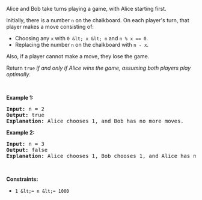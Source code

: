 Alice and Bob take turns playing a game, with Alice starting first.

Initially, there is a number `` n `` on the chalkboard. On each player's turn, that player makes a move consisting of:

*   Choosing any `` x `` with `` 0 &lt; x &lt; n `` and `` n % x == 0 ``.
*   Replacing the number `` n `` on the chalkboard with `` n - x ``.

Also, if a player cannot make a move, they lose the game.

Return `` true `` _if and only if Alice wins the game, assuming both players play optimally_.

&nbsp;

__Example 1:__

<pre>
<strong>Input:</strong> n = 2
<strong>Output:</strong> true
<strong>Explanation:</strong> Alice chooses 1, and Bob has no more moves.
</pre>

__Example 2:__

<pre>
<strong>Input:</strong> n = 3
<strong>Output:</strong> false
<strong>Explanation:</strong> Alice chooses 1, Bob chooses 1, and Alice has no more moves.
</pre>

&nbsp;

__Constraints:__

*   `` 1 &lt;= n &lt;= 1000 ``